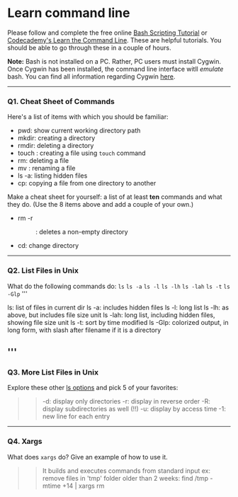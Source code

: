 # Learn command line

Please follow and complete the free online [Bash Scripting Tutorial](https://ryanstutorials.net/bash-scripting-tutorial/) or [Codecademy's Learn the Command Line](https://www.codecademy.com/learn/learn-the-command-line). These are helpful tutorials. You should be able to go through these in a couple of hours.

**Note:** Bash is not installed on a PC. Rather, PC users must install Cygwin. Once Cygwin has been installed, the command line interface witll _emulate_ bash. You can find all information regarding Cygwin [here](https://www.cygwin.com/).

---

### Q1.  Cheat Sheet of Commands

Here's a list of items with which you should be familiar:
* pwd: show current working directory path
* mkdir: creating a directory
* rmdir: deleting a directory
* touch <filename>: creating a file using `touch` command
* rm: deleting a file
* mv <old name> <new name>: renaming a file
* ls -a: listing hidden files
* cp: copying a file from one directory to another

Make a cheat sheet for yourself: a list of at least **ten** commands and what they do.  (Use the 8 items above and add a couple of your own.)
>>
* rm -r <dir>: deletes a non-empty directory
* cd: change directory

---

### Q2.  List Files in Unix

What do the following commands do:
`ls`
`ls -a`
`ls -l`
`ls -lh`
`ls -lah`
`ls -t`
`ls -Glp`
'''
>> 
ls: list of files in current dir
ls -a: includes hidden files
ls -l: long list
ls -lh: as above, but includes file size unit
ls -lah: long list, including hidden files, showing file size unit
ls -t: sort by time modified
ls -Glp: colorized output, in long form, with slash after filename if it is a directory

'''
---

### Q3.  More List Files in Unix

Explore these other [ls options](http://www.techonthenet.com/unix/basic/ls.php) and pick 5 of your favorites:

>> -d: display only directories
-r: display in reverse order
-R: display subdirectories as well (!!)
-u: display by access time
-1: new line for each entry

---

### Q4.  Xargs

What does `xargs` do? Give an example of how to use it.

>> It builds and executes commands from standard input
>> ex: remove files in 'tmp' folder older than 2 weeks: 
>> find /tmp -mtime +14 | xargs rm
